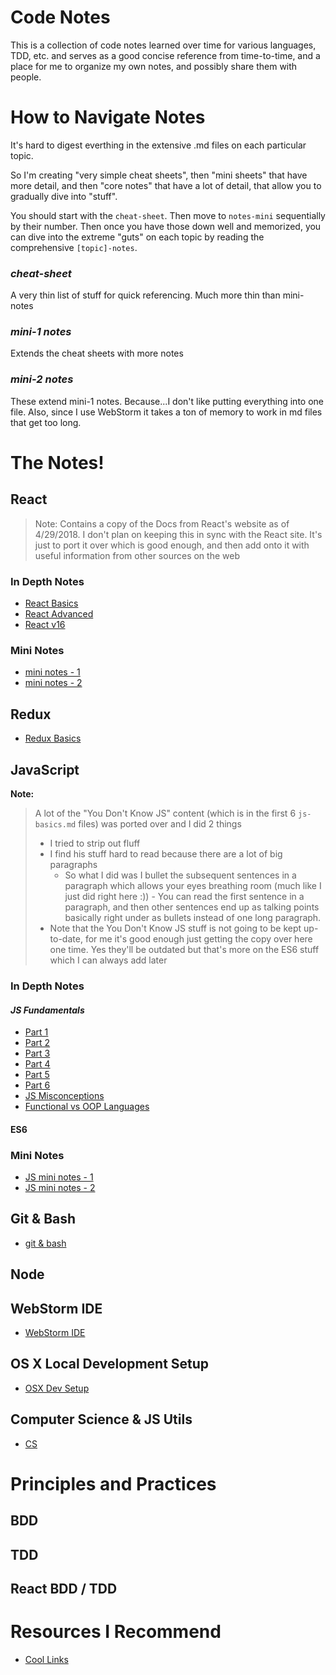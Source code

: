 # Code Notes

This is a collection of code notes learned over time for various languages, TDD, etc. and serves as a good concise reference from time-to-time, and a place for me to organize my own notes, and possibly share them with people.

# How to Navigate Notes
It's hard to digest everthing in the extensive .md files on each particular topic.

So I'm creating "very simple cheat sheets", then "mini sheets" that have more detail, and then "core notes" that have a lot of detail, that allow you to gradually dive into "stuff".

You should start with the `cheat-sheet`.  Then move to `notes-mini` sequentially by their number.  Then once you have those down well and memorized, you can dive into the extreme "guts" on each topic by reading the comprehensive  `[topic]-notes`.

### _cheat-sheet_
A very thin list of stuff for quick referencing.  Much more thin than mini-notes

### *mini-1 notes*
Extends the cheat sheets with more notes

### *mini-2 notes*
These extend mini-1 notes.  Because...I don't like putting everything into one file.  Also, since I use WebStorm it takes a ton of memory to work in md files that get too long.

# The Notes!
## **React**
 >  Note: Contains a copy of the Docs from React's website as of 4/29/2018.  I don't plan on keeping this in sync with the React site.  It's just to port it over which is good enough, and then add onto it with useful information from other sources on the web

### In Depth Notes
- [React Basics](React/notes/react-basics.md)
- [React Advanced](React/notes/react-advanced.md)
- [React v16](React/react-v16.md)
### Mini Notes
- [mini notes - 1](React/mini-notes/react-notes-mini-1.md)
- [mini notes - 2](React/mini-notes/react-notes-mini-2.md)

## **Redux**
- [Redux Basics](React/redux-basics.md)

## **JavaScript**
**Note:**
> A lot of the "You Don't Know JS" content (which is in the first 6 `js-basics.md` files) was ported over and I did 2 things
> - I tried to strip out fluff
> - I find his stuff hard to read because there are a lot of big paragraphs
>    - So what I did was I bullet the subsequent sentences in a paragraph which allows your eyes breathing room (much like I just did right here :))
    - You can read the first sentence in a paragraph, and then other sentences end up as talking points basically right under as bullets instead of one long paragraph.
> - Note that the You Don't Know JS stuff is not going to be kept up-to-date, for me it's good enough just getting the copy over here one time.  Yes they'll be outdated but that's more on the ES6 stuff which I can always add later

### In Depth Notes

#### *JS Fundamentals*
- [Part 1](JavaScript/notes/js-basics-notes.md)
- [Part 2](JavaScript/notes/js-basics-notes-2.md)
- [Part 3](JavaScript/notes/js-basics-notes-3.md)
- [Part 4](JavaScript/notes/js-basics-notes-4.md)
- [Part 5](JavaScript/notes/js-basics-notes-5.md)
- [Part 6](JavaScript/notes/js-basics-notes-6.md)
- [JS Misconceptions](JavaScript/notes/js-misconceptions.md)
- [Functional vs OOP Languages](JavaScript/notes/functional-vs-oop.md)

#### **ES6**

### Mini Notes
- [JS mini notes - 1](JavaScript/mini-notes/js-notes-mini-1.md)
- [JS mini notes - 2](JavaScript/mini-notes/js-notes-mini-2.md)

## Git & Bash
- [git & bash](git-and-bash.md)
## **Node**
## **WebStorm IDE**
- [WebStorm IDE](WebStorm/webstorm.md)
## **OS X Local Development Setup**
- [OSX Dev Setup](osx-dev-setup.md)
## **Computer Science & JS Utils**
- [CS](cs.md)

# Principles and Practices
## **BDD**
## **TDD**
## **React BDD / TDD**

# Resources I Recommend
- [Cool Links](cool-links.md)